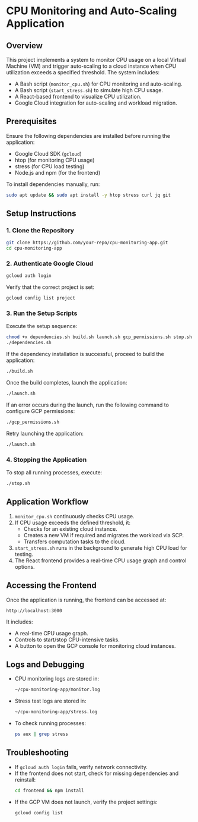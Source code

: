 # CPU Monitoring and Auto-Scaling Application

## Overview
This project implements a system to monitor CPU usage on a local Virtual Machine (VM) and trigger auto-scaling to a cloud instance when CPU utilization exceeds a specified threshold. The system includes:
- A Bash script (`monitor_cpu.sh`) for CPU monitoring and auto-scaling.
- A Bash script (`start_stress.sh`) to simulate high CPU usage.
- A React-based frontend to visualize CPU utilization.
- Google Cloud integration for auto-scaling and workload migration.

## Prerequisites
Ensure the following dependencies are installed before running the application:
- Google Cloud SDK (`gcloud`)
- htop (for monitoring CPU usage)
- stress (for CPU load testing)
- Node.js and npm (for the frontend)

To install dependencies manually, run:
```sh
sudo apt update && sudo apt install -y htop stress curl jq git
```

## Setup Instructions

### 1. Clone the Repository
```sh
git clone https://github.com/your-repo/cpu-monitoring-app.git
cd cpu-monitoring-app
```

### 2. Authenticate Google Cloud
```sh
gcloud auth login
```
Verify that the correct project is set:
```sh
gcloud config list project
```

### 3. Run the Setup Scripts
Execute the setup sequence:
```sh
chmod +x dependencies.sh build.sh launch.sh gcp_permissions.sh stop.sh
./dependencies.sh
```
If the dependency installation is successful, proceed to build the application:
```sh
./build.sh
```
Once the build completes, launch the application:
```sh
./launch.sh
```
If an error occurs during the launch, run the following command to configure GCP permissions:
```sh
./gcp_permissions.sh
```
Retry launching the application:
```sh
./launch.sh
```

### 4. Stopping the Application
To stop all running processes, execute:
```sh
./stop.sh
```

## Application Workflow
1. `monitor_cpu.sh` continuously checks CPU usage.
2. If CPU usage exceeds the defined threshold, it:
   - Checks for an existing cloud instance.
   - Creates a new VM if required and migrates the workload via SCP.
   - Transfers computation tasks to the cloud.
3. `start_stress.sh` runs in the background to generate high CPU load for testing.
4. The React frontend provides a real-time CPU usage graph and control options.

## Accessing the Frontend
Once the application is running, the frontend can be accessed at:
```
http://localhost:3000
```

It includes:
- A real-time CPU usage graph.
- Controls to start/stop CPU-intensive tasks.
- A button to open the GCP console for monitoring cloud instances.

## Logs and Debugging
- CPU monitoring logs are stored in:
  ```sh
  ~/cpu-monitoring-app/monitor.log
  ```
- Stress test logs are stored in:
  ```sh
  ~/cpu-monitoring-app/stress.log
  ```
- To check running processes:
  ```sh
  ps aux | grep stress
  ```

## Troubleshooting
- If `gcloud auth login` fails, verify network connectivity.
- If the frontend does not start, check for missing dependencies and reinstall:
  ```sh
  cd frontend && npm install
  ```
- If the GCP VM does not launch, verify the project settings:
  ```sh
  gcloud config list
  ```


